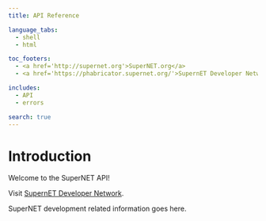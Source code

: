 ```yaml
---
title: API Reference

language_tabs:
  - shell
  - html

toc_footers:
  - <a href='http://supernet.org'>SuperNET.org</a>
  - <a href='https://phabricator.supernet.org/'>SupernET Developer Network</a>

includes:
  - API
  - errors

search: true
---
```


# Introduction

Welcome to the SuperNET API! 

Visit [SupernET Developer Network](https://phabricator.supernet.org/).

SuperNET development related information goes here.




